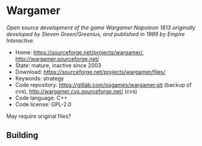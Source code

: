 # Wargamer

_Open source development of the game Wargamer:Napoleon 1813 originally developed by Steven Green/Greenius, and published in 1999 by Empire Interactive._

- Home: https://sourceforge.net/projects/wargamer/, http://wargamer.sourceforge.net/
- State: mature, inactive since 2003
- Download: https://sourceforge.net/projects/wargamer/files/
- Keywords: strategy
- Code repository: https://gitlab.com/osgames/wargamer.git (backup of cvs), http://wargamer.cvs.sourceforge.net/ (cvs)
- Code language: C++
- Code license: GPL-2.0

May require original files?

## Building
